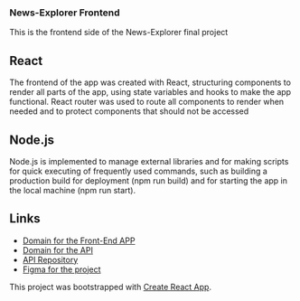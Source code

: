 ### News-Explorer Frontend

This is the frontend side of the News-Explorer final project

## React

The frontend of the app was created with React, structuring components to render all parts of the app, using state variables and hooks to make the app functional.
React router was used to route all components to render when needed and to protect components that should not be accessed

## Node.js

Node.js is implemented to manage external libraries and for making scripts for quick executing of frequently used commands, such as building a production build for deployment (npm run build) and for starting the app in the local machine (npm run start).

## Links

- [Domain for the Front-End APP](www.yotamfinal.students.nomoredomainssbs.ru)
- [Domain for the API](api.yotamfinal.students.nomoredomainssbs.ru)
- [API Repository](https://github.com/Yotam7298/news-explorer-frontend)
- [Figma for the project](https://www.figma.com/file/z1bxDn7eBEDlsDhnZ9dtin/Your-Final-Project?node-id=0%3A1)

This project was bootstrapped with [Create React App](https://github.com/facebook/create-react-app).

